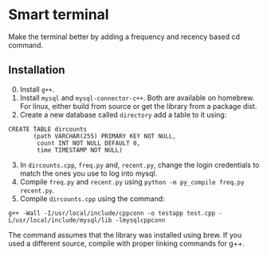 # Smart terminal
Make the terminal better by adding a frequency and recency based cd command.

## Installation
0. Install `g++`.
1. Install `mysql` and `mysql-connector-c++`. Both are available on homebrew. For linux, either
build from source or get the library from a package dist.
2. Create a new database called `directory` add a table to it using:
```
CREATE TABLE dircounts
       (path VARCHAR(255) PRIMARY KEY NOT NULL,
        count INT NOT NULL DEFAULT 0,
        time TIMESTAMP NOT NULL)
```
3. In `dircounts.cpp`, `freq.py` and, `recent.py`, change the login credentials to match the ones you use
to log into mysql.
4. Compile `freq.py` and `recent.py` using `python -m py_compile freq.py recent.py`.
5. Compile `dircounts.cpp` using the command:
```
g++ -Wall -I/usr/local/include/cppconn -o testapp test.cpp -L/usr/local/include/mysql/lib -lmysqlcppconn
```
The command assumes that the library was installed using brew. If you used a different source,
compile with proper linking commands for g++.
